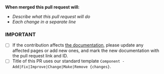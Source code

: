 **When merged this pull request will:**
- _Describe what this pull request will do_
- _Each change in a separate line_

### IMPORTANT
- [ ] If the contribution affects [the documentation](https://wiki.cluster-community.com/index.php?title=Category:Cluster_Community_Mod_(CEM3)), please update any affected pages or add new ones, and mark the new documentation with the pull request link and ID.
- [ ] Title of this PR uses our standard template `Component - Add|Fix|Improve|Change|Make|Remove {changes}`.
